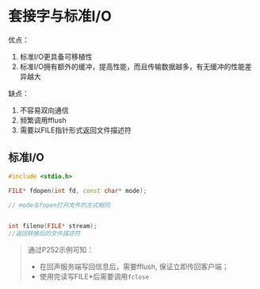 # 套接字与标准I/O
优点：
1. 标准I/O更具备可移植性
2. 标准I/O拥有额外的缓冲，提高性能，而且传输数据越多，有无缓冲的性能差异越大

缺点：
1. 不容易双向通信
2. 频繁调用fflush
3. 需要以FILE指针形式返回文件描述符

## 标准I/O
```cpp
#include <stdio.h>

FILE* fdopen(int fd, const char* mode);

// mode与fopen打开文件的方式相同


int fileno(FILE* stream);
//返回转换后的文件描述符
```
> 通过P252示例可知：
> - 在回声服务端写回信息后，需要fflush, 保证立即传回客户端； 
> - 使用完读写FILE*后需要调用`fclose`

